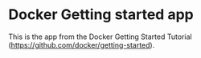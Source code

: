 # Docker Getting started app

This is the app from the Docker Getting Started Tutorial (https://github.com/docker/getting-started).